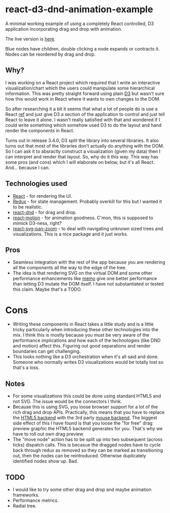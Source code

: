 # react-d3-dnd-animation-example

A minimal working example of using a completely React controlled, D3 application incorporating drag and drop with animation.

The live version is [here](https://raypendergraph.github.io/react-d3-dnd-animation-example/).

Blue nodes have children, double clicking a node expands or contracts it. Nodes
can be reordered by drag and drop.

## Why?

I was working on a React project which required that I write an interactive visualization/chart which the users could manipulate some hierarchical information. This was pretty straight forward using plain [D3](https://d3js.org/) but wasn't sure how this would work in React where it wants to own changes to the DOM.

So after researching it a bit it seems that what a lot of people do is use a React [ref](https://reactjs.org/docs/refs-and-the-dom.html) and just give D3 a section of the application to control and just tell React to leave it alone. I wasn't really satisfied with that and wondered if I could write something which somehow used D3 to do the layout and hand render the components in React.

Turns out in release 3.4.0, D3 split the library into several libraries. It also turns out that most of the libraries don't actually do anything with the DOM. So I can ask it to absractly construct a visualization (given my data) then I can interpret and render that layout. So, why do it this way. This way has some pros (and cons) which I will elaborate on below, but it's all React. And... because I can.

## Technologies used

- [React](https://reactjs.org) - for rendering the UI.
- [Redux](https://redux.js.org) - for state management. Probably overkill for this but I wanted it to be realistic.
- [react-dnd](https://github.com/react-dnd/react-dnd) - for drag and drop.
- [react-motion](https://github.com/chenglou/react-motion) - for animation goodness. C'mon, this is supposed to mimick D3-ness, right?
- [react-svg-pan-zoom](https://github.com/chrvadala/react-svg-pan-zoom) - to deal with navigating unknown sized trees and visualizations. This is a nice package and it just works.

## Pros

- Seamless integration with the rest of the app because you are rendering all the components all the way to the edge of the tree.
- The idea is that rendering SVG on the virtual DOM and some other performance enhancements like [memo](https://reactjs.org/docs/react-api.html#reactmemo) give one better performance than letting D3 mutate the DOM itself. I have not substantiated or tested this claim. Maybe that's a TODO.

# Cons

- Writing these components in React takes a little study and is a little tricky particularly when introducing these other technologies into the mix. I think this is mostly because you must be very aware of the performance implications and how each of the technologies (like DND and motion) affect this. Figuring out good separations and render boundaries can get challenging.
- This looks nothing like a D3 orchestration when it's all said and done. Someone who normally writes D3 visualizations would be totally lost so that's a loss.

## Notes

- For some visualizations this could be done using standard HTML5 and not SVG. The issue would be the connectors I think.
- Because this is using SVG, you loose browser support for a lot of the rich drag and drop APIs. Practically, this means that you have to replace the [HTML5 backend](https://react-dnd.github.io/react-dnd/docs/backends/html5) with the 3rd party [mouse backend](https://github.com/zyzo/react-dnd-mouse-backend). The biggest side effect of this I have found is that you loose the "for free" drag preview graphic the HTML5 backend generates for you. That's why we have to roll out own drag preview.
- The "move node" action has to be split up into two subsequent (across ticks) dispatch calls. This is becasue the dragged nodes have to cycle back through redux as removed so they can be marked as transitioning out, then the nodes can be reintroduced. Otherwise duplicately identified nodes show up. Bad.

## TODO

- I would like to try some other drag and drop and maybe animation frameworks.
- Performance metrics.
- Radial tree.
